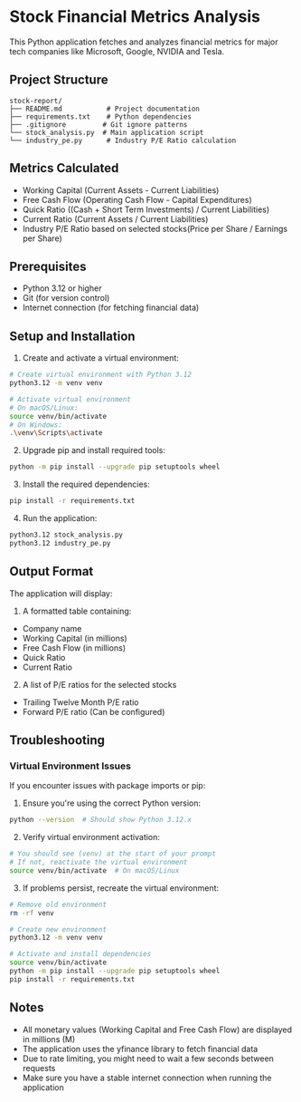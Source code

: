 # Stock Financial Metrics Analysis

This Python application fetches and analyzes financial metrics for major tech companies like Microsoft, Google, NVIDIA and Tesla.

## Project Structure
```
stock-report/
├── README.md           # Project documentation
├── requirements.txt    # Python dependencies
├── .gitignore         # Git ignore patterns
└── stock_analysis.py  # Main application script
└── industry_pe.py      # Industry P/E Ratio calculation
```

## Metrics Calculated
- Working Capital (Current Assets - Current Liabilities)
- Free Cash Flow (Operating Cash Flow - Capital Expenditures)
- Quick Ratio ((Cash + Short Term Investments) / Current Liabilities)
- Current Ratio (Current Assets / Current Liabilities)
- Industry P/E Ratio based on selected stocks(Price per Share / Earnings per Share)

## Prerequisites
- Python 3.12 or higher
- Git (for version control)
- Internet connection (for fetching financial data)

## Setup and Installation

1. Create and activate a virtual environment:
```bash
# Create virtual environment with Python 3.12
python3.12 -m venv venv

# Activate virtual environment
# On macOS/Linux:
source venv/bin/activate
# On Windows:
.\venv\Scripts\activate
```

2. Upgrade pip and install required tools:
```bash
python -m pip install --upgrade pip setuptools wheel
```

3. Install the required dependencies:
```bash
pip install -r requirements.txt
```

4. Run the application:
```bash
python3.12 stock_analysis.py
python3.12 industry_pe.py
```

## Output Format
The application will display:
1. A formatted table containing:
- Company name
- Working Capital (in millions)
- Free Cash Flow (in millions)
- Quick Ratio
- Current Ratio

2. A list of P/E ratios for the selected stocks
- Trailing Twelve Month P/E ratio
- Forward P/E ratio (Can be configured)


## Troubleshooting

### Virtual Environment Issues
If you encounter issues with package imports or pip:

1. Ensure you're using the correct Python version:
```bash
python --version  # Should show Python 3.12.x
```

2. Verify virtual environment activation:
```bash
# You should see (venv) at the start of your prompt
# If not, reactivate the virtual environment
source venv/bin/activate  # On macOS/Linux
```

3. If problems persist, recreate the virtual environment:
```bash
# Remove old environment
rm -rf venv

# Create new environment
python3.12 -m venv venv

# Activate and install dependencies
source venv/bin/activate
python -m pip install --upgrade pip setuptools wheel
pip install -r requirements.txt
```

## Notes
- All monetary values (Working Capital and Free Cash Flow) are displayed in millions (M)
- The application uses the yfinance library to fetch financial data
- Due to rate limiting, you might need to wait a few seconds between requests
- Make sure you have a stable internet connection when running the application